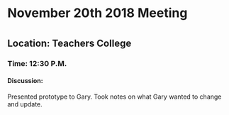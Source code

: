 <h1>November 20th 2018 Meeting<h1>
<h2>Location: Teachers College</h2>
<h3>Time: 12:30 P.M.</h3>
<h4>Discussion:</h4>
<p>Presented prototype to Gary. Took notes on what Gary wanted to change and update.</p>

